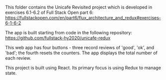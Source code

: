 This folder contains the Unicafe Revisited project which is developed in exercises 6.1-6.2 of Full Stack Open part 6: https://fullstackopen.com/en/part6/flux_architecture_and_redux#exercises-6-1-6-2

The app is built starting from code in the following repository: https://github.com/fullstack-hy2020/unicafe-redux

This web app has four buttons - three record reviews of 'good', 'ok', and 'bad'; the fourth resets the counters. The app displays the total number of each review.

This project is built using React. Its primary focus is using Redux to manage state.

